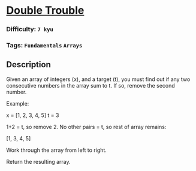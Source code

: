# [Double Trouble](https://www.codewars.com/kata/57f7796697d62fc93d0001b8)

### Difficulty: `7 kyu`

### Tags: `Fundamentals` `Arrays`

## Description

Given an array of integers (x), and a target (t), you must find out if any two consecutive numbers in the array sum to t. If so, remove the second number.

Example:

x = [1, 2, 3, 4, 5]
t = 3

1+2 = t, so remove 2. No other pairs = t, so rest of array remains:

[1, 3, 4, 5]

Work through the array from left to right.

Return the resulting array.

